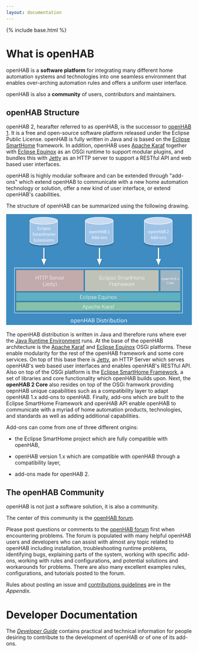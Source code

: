 ```yaml
---
layout: documentation
---
```


{% include base.html %}

# What is openHAB

openHAB is a __software platform__ for integrating many different home automation systems and technologies into one seamless environment that enables over-arching automation rules and offers a uniform user interface.

openHAB is also a __community__ of users, contributors and maintainers.

## openHAB Structure

openHAB 2, hearafter referred to as openHAB, is the successor to [openHAB 1](https://github.com/openhab/openhab/wiki). It is a free and open-source software platform released under the Eclipse Public License. openHAB is fully written in Java and is based on the [Eclipse SmartHome](https://eclipse.org/smarthome/) framework. In addition, openHAB uses [Apache Karaf](http://karaf.apache.org/) together with [Eclipse Equinox](https://www.eclipse.org/equinox/) as an OSGi runtime to support modular plugins, and bundles this with [Jetty](https://www.eclipse.org/jetty/) as an HTTP server to support a RESTful API and web based user interfaces.

openHAB is highly modular software and can be extended through "add-ons" which extend openHAB to communicate with a new home automation technology or solution, offer a new kind of user interface, or extend openHAB's caabilities.

The structure of openHAB can be summarized using the following drawing.

![distribution overview](images/distro.png)

The openHAB distribution is written in Java and therefore runs where ever the [Java Runtime Environment](http://java.com/) runs. At the base of the openHAB architecture is the [Apache Karaf](http://karaf.apache.org/) and [Eclipse Equinox](http://www.eclipse.org/equinox/) OSGi platforms. These enable modularity for the rest of the openHAB framework and some core services. On top of this base there is [Jetty](http://www.eclipse.org/jetty/), an HTTP Server which serves openHAB's web based user interfaces and enables openHAB's RESTful API. Also on top of the OSGi platform is the [Eclipse SmartHome Framework](https://eclipse.org/smarthome/), a set of libraries and core functionality which openHAB builds upon. Next, the __openHAB 2 Core__ also resides on top of the OSGi framwork providing oepnHAB unique capabilities such as a compatibility layer to adapt openHAB 1.x add-ons to openHAB. Finally, add-ons which are built to the Eclipse SmartHome Framework and openHAB API enable openHAB to communicate with a myriad of home automation products, technologies, and standards as well as adding additional capabilities.

Add-ons can come from one of three different origins:

* the Eclipse SmartHome project which are fully compatible with openHAB,

* openHAB version 1.x which are compatible with openHAB through a compatibility layer,

* add-ons made for openHAB 2.


## The openHAB Community

openHAB is not just a software solution, it is also a community.

The center of this community is the [openHAB forum](https://community.openhab.org).

Please post questions or comments to the [openHAB forum](https://community.openhab.org) first when encountering problems. The forum is populated with many helpful openHAB users and developers who can assist with almost any topic related to openHAB including installation, troubleshooting runtime problems, identifying bugs, explaining parts of the system, working with specific add-ons, working with rules and configurations, and potential solutions and workarounds for problems. There are also many excellent examples rules, configurations, and tutorials posted to the forum.

Rules about posting an issue and [contributions guidelines](appendix/contributing.html) are in the _Appendix_.

# Developer Documentation

The [_Developer Guide_](/developers) contains practical and technical information for people desiring to contribute to the development of openHAB or of one of its add-ons.

